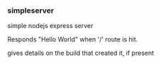 ### simpleserver

simple nodejs express server

Responds "Hello World" when '/' route is hit.

gives details on the build that created it, if present
